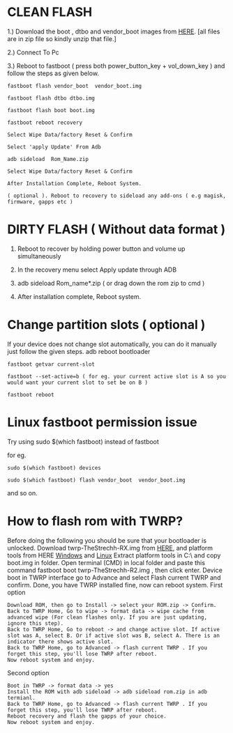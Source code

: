 # CLEAN FLASH

1.) Download the boot , dtbo  and vendor_boot images  from [HERE](https://sourceforge.net/projects/poco-x5-pro-roms/files/EvolutionX/Android-14/Recovery/).  [all files are in zip file so kindly unzip that file.]

2.) Connect To Pc

3.) Reboot to fastboot  ( press  both power_button_key + vol_down_key ) and follow the steps as given below.

	fastboot flash vendor_boot  vendor_boot.img

	fastboot flash dtbo dtbo.img 

  	fastboot flash boot boot.img

	fastboot reboot recovery

	Select Wipe Data/factory Reset & Confirm

	Select 'apply Update' From Adb

	adb sideload  Rom_Name.zip

	Select Wipe Data/factory Reset & Confirm

	After Installation Complete, Reboot System.

	( optional ). Reboot to recovery to sideload any add-ons ( e.g magisk, firmware, gapps etc )



# DIRTY FLASH ( Without data format )

1. Reboot to recover by holding power button and volume up simultaneously

2. In the recovery menu select Apply update through ADB

3. adb sideload Rom_name*.zip ( or drag down the rom zip to cmd )

4. After installation complete, Reboot system.

# Change partition slots ( optional )

If your device does not change slot automatically, you can do it manually just follow the given steps.
	adb reboot bootloader

	fastboot getvar current-slot

	fastboot --set-active=b ( for eg. your current active slot is A so you would want your current slot to set be on B )

	fastboot reboot

 # Linux fastboot permission issue 

 Try using sudo $(which fastboot) instead of  fastboot 

for eg.

	sudo $(which fastboot) devices
	
 	sudo $(which fastboot) flash vendor_boot  vendor_boot.img
  
  and so on.


  #  How to flash rom with TWRP?

Before doing the following you should be sure that your bootloader is unlocked.
Download twrp-TheStrechh-RX.img from [HERE](https://sourceforge.net/projects/poco-x5-pro-roms/upload/Twrp/), and platform tools from HERE [Windows](https://dl.google.com/android/repository/platform-tools-latest-windows.zip) and [Linux](https://dl.google.com/android/repository/platform-tools-latest-linux.zip)
Extract platform tools in C:\  and copy boot.img in folder.
Open terminal (CMD) in local folder and paste this command fastboot boot twrp-TheStrechh-R2.img , then click enter.
Device boot in TWRP interface go to Advance and select Flash current TWRP and confirm.
Done, you have TWRP installed fine, now can reboot system.
First option

	Download ROM, then go to Install -> select your ROM.zip -> Confirm.
	Back to TWRP Home, Go to wipe -> format data -> wipe cache from advanced wipe (For clean flashes only. If you are just updating, ignore this step).
	Back to TWRP Home, Go to reboot -> and change active slot. If active slot was A, select B. Or if active slot was B, select A. There is an indicator there shows active slot.
	Back to TWRP Home, go to Advanced -> flash current TWRP . If you forget this step, you'll lose TWRP after reboot.
	Now reboot system and enjoy.

Second option

 	Boot in TWRP -> format data -> yes
	Install the ROM with adb sideload -> adb sideload rom.zip in adb termianl.
	Back to TWRP Home, go to Advanced -> flash current TWRP . If you forget this step, you'll lose TWRP after reboot.
	Reboot recovery and flash the gapps of your choice.
	Now reboot system and enjoy.
